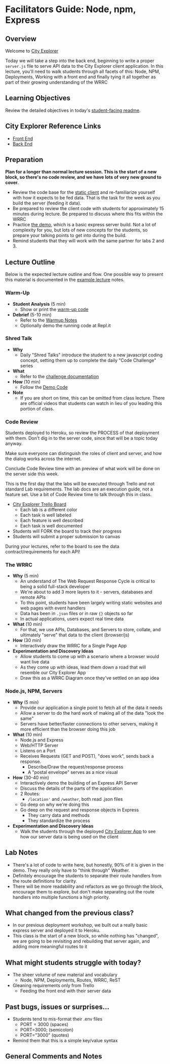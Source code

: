 # Facilitators Guide: Node, npm, Express

## Overview

Welcome to [City Explorer](https://codefellows.github.io/code-301-guide/curriculum/city-explorer-app/front-end/)

Today we will take a step into the back end, beginning to write a proper `server.js` file to serve API data to the City Explorer client application. In this lecture, you'll need to walk students through all facets of this: Node, NPM, Deployments, Working with a front end and finally tying it all together as part of their growing understanding of the WRRC

## Learning Objectives

Review the detailed objectives in today's [student-facing readme](../README.md).

## City Explorer Reference Links

- [Front End](https://codefellows.github.io/code-301-guide/curriculum/city-explorer-app/front-end/)
- [Back End](http://city-explorer-backend.herokuapp.com)


## Preparation

**Plan for a longer than normal lecture session. This is the start of a new block, so there's no code review, and we have lots of very new ground to cover.**

- Review the code base for the [static client](../../../city-explorer-app) and re-familiarize yourself with how it expects to be fed data. That is the task for the week as you build the server (feeding it data).
- Be prepared to review the client code with students for approximately 15 minutes during lecture. Be prepared to discuss where this fits within the WRRC
- Practice [the demo](../demo), which is a basic express server build. Not a lot of complexity for you, but lots of new concepts for the students, so prepare your talking points to get into during the build.
- Remind students that they will work with the same partner for labs 2 and 3.

## Lecture Outline

Below is the expected lecture outline and flow. One possible way to present this material is documented in the [example lecture](../facilitator/LECTURE-EXAMPLE.md) notes.

### Warm-Up

- **Student Analysis** (5 min)
  - Show or print the [warm-up code](../warm-up/warm-up.md)
- **Debrief** (5-10 min)
  - Refer to the [Warmup Notes](../warm-up/NOTES.md)
  - Optionally demo the running code at Repl.it

### Shred Talk

- **Why**
  - Daily "Shred Talks" introduce the student to a new javascript coding concept, setting them up to complete the daily "Code Challenge" series
- **What**
  - Refer to the [challenge documentation](../challenges/README.md)
- **How** (10 min)
  - Follow the [Demo Code](../challenges/DEMO.md)
- **Note**
  - If you are short on time, this can be omitted from class lecture. There are official videos that students can watch in lieu of you leading this portion of class.

### Code Review

Students deployed to Heroku, so review the PROCESS of that deployment with them. Don't dig in to the server code, since that will be a topic today anyway. 

Make sure everyone can distinguish the roles of client and server, and how the dialog works across the internet. 

Conclude Code Review time with an preview of what work will be done on the server side this week. 

This is the first day that the labs will be executed through Trello and not standard Lab requirements. The lab docs are an execution guide, not a feature set. Use a bit of Code Review time to talk through this in class.

- [City Explorer Trello Board](https://trello.com/b/ZmD87LCC)
  - Each lab is a different color
  - Each task is well labeled
  - Each feature is well described
  - Each task is well documented
- Students will FORK the board to track their progress
- Students will submit a proper submission to canvas

During your lectures, refer to the board to see the data contract/requirements for each API!

### The WRRC

- **Why** (5 min)
  - An understand of The Web Request Response Cycle is critical to being a solid full-stack developer
  - We're about to add 3 more layers to it - servers, databases and remote APIs
  - To this point, students have been largely writing static websites and web pages with event handlers 
  - Data has been in `.json` files or in raw `{}` objects so far
  - In actual applications, users expect real time data
- **What** (10 min)
  - For that, we use APIs, Databases, and Servers to store, collate, and ultimately "serve" that data to the client (browser/js)
- **How** (30 min)
  - Interactively draw the WRRC for a Single Page App
- **Experimentation and Discovery Ideas**
  - Allow students to come up with a scenario where a browser would want live data
  - As they come up with ideas, lead them down a road that will resemble our City Explorer App
  - Draw this as a WRRC Diagram once they've settled on an app idea

### Node.js, NPM, Servers

- **Why** (5 min)
  - Provide our application a single point to fetch all of the data it needs
  - Allow a server to do the hard work of making all of the data "look the same"
  - Servers have better/faster connections to other servers, making it more efficient than the browser doing this job
- **What** (10 min)
  - Node.js and Express
  - Web/HTTP Server
  - Listens on a Port
  - Receives Requests (GET and POST), "does work", sends back a response.
    - Describe/Draw the request/response process
    - A "postal envelope" serves as a nice visual
- **How** (30-40 min)
  - Interactively demo the building of an Express API Server
  - Discuss the details of the parts of the application
  - 2 Routes:
    - `/location'` and `/weather`, both read .json files
  - Go deep on why we're doing this
  - Go deep on the request and response objects in Express
    - They carry data and methods
    - They standardize the process
- **Experimentation and Discovery Ideas**
  - Walk the students through the deployed [City Explorer App](https://codefellows.github.io/code-301-guide/curriculum/city-explorer-app/front-end/) to see how our server data is being used on the client

## Lab Notes

- There's a lot of code to write here, but honestly, 90% of it is given in the demo. They really only have to "think through" Weather.
- Definitely encourage the students to separate their route handlers from the route definitions for clarity.
- There will be more readability and refactors as we go through the block, encourage them to explore, but don't make separating out the route handlers into multiple functions a high priority.

## What changed from the previous class?

- In our previous deployment workshop, we built out a really basic express server and deployed it to Heroku.
- This class is the start of a new block, so while nothing has "changed", we are going to be revisiting and rebuilding that server again, and adding more meaningful routes to it

## What might students struggle with today?

- The sheer volume of new material and vocabulary
  - Node, NPM, Deployments, Routes, WRRC, ReST
- Gleaning requirements only from Trello
  - Feeding the front end with their server data

## Past bugs, issues or surprises...

- Students tend to mis-format their .env files
  - PORT = 3000 (spaces)
  - PORT=3000; (semicolon)
  - PORT="3000" (quotes)
- Remind them that this is a simple key/value syntax

## General Comments and Notes
